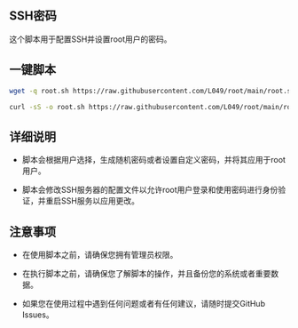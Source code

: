 

## SSH密码

这个脚本用于配置SSH并设置root用户的密码。

## 一键脚本
```bash
wget -q root.sh https://raw.githubusercontent.com/L049/root/main/root.sh && chmod +x root.sh && ./root.sh
```

```bash
curl -sS -o root.sh https://raw.githubusercontent.com/L049/root/main/root.sh && chmod +x root.sh && ./root.sh
```


## 详细说明
- 脚本会根据用户选择，生成随机密码或者设置自定义密码，并将其应用于root用户。

- 脚本会修改SSH服务器的配置文件以允许root用户登录和使用密码进行身份验证，并重启SSH服务以应用更改。
## 注意事项
- 在使用脚本之前，请确保您拥有管理员权限。

- 在执行脚本之前，请确保您了解脚本的操作，并且备份您的系统或者重要数据。

- 如果您在使用过程中遇到任何问题或者有任何建议，请随时提交GitHub Issues。

